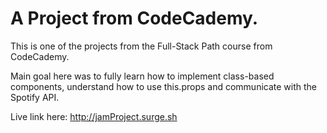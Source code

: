 # A Project from CodeCademy.

This is one of the projects from the Full-Stack Path course from CodeCademy.

Main goal here was to fully learn how to implement class-based components, understand how to use this.props and communicate with the Spotify API.

Live link here: http://jamProject.surge.sh
